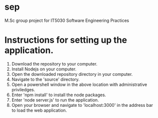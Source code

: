 # sep
M.Sc group project for IT5030 Software Engineering Practices

# Instructions for setting up the application.
1. Download the repository to your computer.
2. Install Nodejs on your computer.
3. Open the downloaded repository directory in your computer.
4. Navigate to the 'source' directory.
5. Open a powershell window in the above location with administrative priviledges.
6. Enter 'npm install' to install the node packages.
7. Enter 'node server.js' to run the application.
8. Open your browser and navigate to 'localhost:3000' in the address bar to load the web application.


